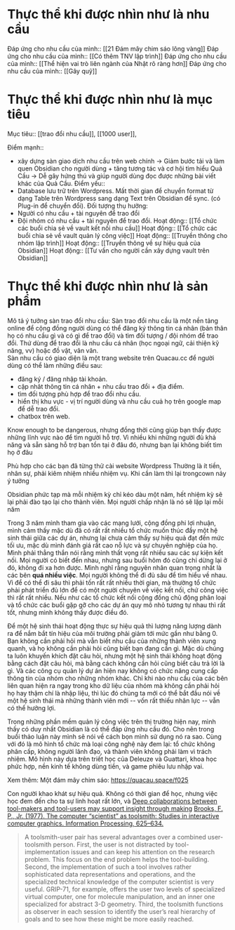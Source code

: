 # Thực thể khi được nhìn như là nhu cầu
Đáp ứng cho nhu cầu của mình:: [[21 Đám mây chim sáo lông vàng]]
Đáp ứng cho nhu cầu của mình:: [[Có thêm TNV lập trình]]
Đáp ứng cho nhu cầu của mình:: [[Thể hiện vai trò liên ngành của Nhật rõ ràng hơn]]
Đáp ứng cho nhu cầu của mình:: [[Gây quỹ]]
# Thực thể khi được nhìn như là mục tiêu
Mục tiêu:: [[trao đổi nhu cầu]], [[1000 user]], 

Điểm mạnh:: 
- xây dựng sàn giao dịch nhu cầu trên web chính → Giảm bước tải và làm quen Obsidian cho người dùng + tăng tương tác và cơ hội tìm hiểu Quả Cầu → Dễ gây hứng thú và giúp người dùng đọc được những bài viết khác của Quả Cầu.
Điểm yếu::
- Database lưu trữ trên Wordpress. Mất thời gian để chuyển format từ dạng Table trên Wordpress sang dạng Text trên Obsidian để sync. (có Plug-in để chuyển đổi). 
Đối tượng thụ hưởng: 
- Người có nhu cầu + tài nguyên để trao đổi
- Đội nhóm có nhu cầu + tài nguyên để trao đổi.
Hoạt động:: [[Tổ chức các buổi chia sẻ về vault kết nối nhu cầu]]
Hoạt động:: [[Tổ chức các buổi chia sẻ về vault quản lý công việc]]
Hoạt động:: [[Truyền thông cho nhóm lập trình]]
Hoạt động:: [[Truyền thông về sự hiệu quả của Obsidian]]
Hoạt động:: [[Tư vấn cho người cần xây dựng vault trên Obsidian]]
# Thực thể khi được nhìn như là sản phẩm
Mô tả ý tưởng sàn trao đổi nhu cầu:
Sàn trao đổi nhu cầu là một nền tảng online để cộng đồng người dùng có thể đăng ký thông tin cá nhân (bản thân họ có nhu cầu gì và có gì để trao đổi) và tìm đối tượng / đội nhóm để trao đổi. Thứ dùng để trao đổi là nhu cầu cá nhân (học ngoại ngữ, cải thiện kỹ năng, vv) hoặc đồ vật, vân vân.  
Sàn nhu cầu có giao diện là một trang website trên Quacau.cc để người dùng có thể làm những điều sau:
- đăng ký / đăng nhập tài khoản.
- cập nhât thông tin cá nhân + nhu cầu trao đổi + địa điểm.
- tìm đối tượng phù hợp để trao đổi nhu cầu.
- hiển thị khu vực - vị trí người dùng và nhu cầu cuả họ trên google map để dễ trao đổi.
- chatbox trên web.

Know enough to be dangerous, nhưng đồng thời cũng giúp bạn thấy được những lĩnh vực nào để tìm người hỗ trợ. Vì nhiều khi những người đủ khả năng và sẵn sàng hỗ trợ bạn tồn tại ở đâu đó, nhưng bạn lại không biết tìm họ ở đâu

Phù hợp cho các bạn đã từng thử cài website Wordpress 
Thường là ít tiền, nhân sự, phải kiêm nhiệm nhiều nhiệm vụ. Khi cần làm thì lại trongcown nảy ý tưởng 


Obsidian phức tạp mà mỗi nhiệm kỳ chỉ kéo dàu một năm, hết nhiệm kỳ sẽ lại phải đào tạo lại cho thành viên. Mọi người chấp nhận là nó sẽ lặp lại mỗi năm

Trong 3 năm mình tham gia vào các mạng lưới, cộng đồng phi lợi nhuận, mình cảm thấy mặc dù đã có rất rất nhiều tổ chức muốn thúc đẩy một hệ sinh thái giữa các dự án, nhưng lại chưa cảm thấy sự hiệu quả đạt đến mức tối ưu, mặc dù mình đánh giá rất cao nỗ lực và sự chuyên nghiệp của họ. Mình phải thẳng thắn nói rằng mình thất vọng rất nhiều sau các sự kiện kết nối. Mọi người có biết đến nhau, nhưng sau buổi hôm đó cũng chỉ dừng lại ở đó, không đi xa hơn được. Mình nghĩ rằng nguyên nhân quan trọng nhất là các bên **quá nhiều việc**. Mọi người không thể đi đủ sâu để tìm hiểu về nhau. Vì để có thể đi sâu thì phải tốn rất rất nhiều thời gian, mà thường tổ chức phải phát triển đủ lớn để có một người chuyên về việc kết nối, chứ công việc thì rất rất nhiều. Nếu như các tổ chức kết nối cộng đồng chủ động phân loại và tổ chức các buổi gặp gỡ cho các dự án quy mô nhỏ tương tự nhau thì rất tốt, nhưng mình không thấy được điều đó.

Để một hệ sinh thái hoạt động thực sự hiệu quả thì lượng năng lượng dành ra để nắm bắt tín hiệu của môi trường phải giảm tới mức gần như bằng 0. Bạn không cần phải hỏi mà vẫn biết nhu cầu của những thành viên xung quanh, và họ không cần phải hỏi cũng biết bạn đang cần gì. Mặc dù chúng ta luôn khuyến khích đặt câu hỏi, nhưng một hệ sinh thái không hoạt động bằng cách đặt câu hỏi, mà bằng cách không cần hỏi cũng biết câu trả lời là gì. Và các công cụ quản lý dự án hiện nay không có chức năng cung cấp thông tin của nhóm cho những nhóm khác. Chỉ khi nào nhu cầu của các bên liên quan hiện ra ngay trong kho dữ liệu của nhóm mà không cần phải hỏi họ hay thậm chí là nhập liệu, thì lúc đó chúng ta mới có thể bắt đầu nói về một hệ sinh thái mà những thành viên mới -- vốn rất thiếu nhân lực -- vẫn có thể hưởng lợi.

Trong những phần mềm quản lý công việc trên thị trường hiện nay, mình thấy có duy nhất Obsidian là có thể đáp ứng nhu cầu đó. Cho nên trong buổi thảo luận này mình sẽ nói về cách bọn mình sử dụng nó ra sao. Cùng với đó là mô hình tổ chức mà loại công nghệ này đem lại: tổ chức không phân cấp, không người lãnh đạo, và thành viên không phải làm vì trách nhiệm. Mô hình này dựa trên triết học của Deleuze và Guattari, khoa học phức hợp, nền kinh tế không dùng tiền, và game phiêu lưu nhập vai.

Xem thêm: Một đám mây chim sáo: https://quacau.space/f025

Con người khao khát sự hiệu quả.
Không có thời gian để học, nhưng việc học đem đến cho ta sự linh hoạt rất lớn, và 
[Deep collaborations between tool-makers and tool-users may support insight through making](https://notes.andymatuschak.org/z7PLEhbuGGhQx3o5oxpSD8oMxEHJXxZGUxBWD "Deep collaborations between tool-makers and tool-users may support insight through making")
[Brooks, F. P., Jr. (1977). The computer “scientist” as toolsmith: Studies in interactive computer graphics. Information Processing, 625–634.](https://notes.andymatuschak.org/z6fkuZJWdCbBineiuLc3HmE19dbMBMHkgDNN2)

> A toolsmith-user pair has several advantages over a combined user-toolsmith person. First, the user is not distracted by tool-implementation issues and can keep his attention on the research problem. This focus on the end problem helps the tool-building. Second, the implementation of such a tool involves rather sophisticated data representations and operations, and the specialized technical knowledge of the computer scientist is very useful. GRIP-71, for example, offers the user two levels of specialized virtual computer, one for molecule manipulation, and an inner one specialized for abstract 3-D geometry. Third, the toolsmith functions as observer in each session to identify the user’s real hierarchy of goals and to see how these might be more easily reached.

